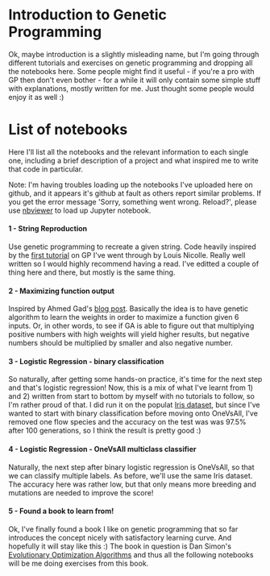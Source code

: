 # Introduction to Genetic Programming

Ok, maybe introduction is a slightly misleading name, but I'm going through different tutorials and exercises on genetic programming 
and dropping all the notebooks here. Some people might find it useful - if you're a pro with GP then don't even bother - for a while
it will only contain some simple stuff with explanations, mostly written for me. Just thought some people would enjoy it as well :)

# List of notebooks

Here I'll list all the notebooks and the relevant information to each single one, including a brief description of a project and what inspired me to write that code in particular.

Note: I'm having troubles loading up the notebooks I've uploaded here on github, and it appears it's github at fault as others report similar problems. If you get the error message 'Sorry, something went wrong. Reload?', please use [nbviewer](https://nbviewer.jupyter.org/) to load up Jupyter notebook.

#### 1 - String Reproduction

Use genetic programming to recreate a given string. Code heavily inspired by the [first tutorial](https://blog.sicara.com/getting-started-genetic-algorithms-python-tutorial-81ffa1dd72f9) on GP I've went through by Louis Nicolle. Really well written so I would highly recommend having a read. I've editted a couple of thing here and there, but mostly is the same thing.

#### 2 - Maximizing function output

Inspired by Ahmed Gad's [blog post](https://towardsdatascience.com/genetic-algorithm-implementation-in-python-5ab67bb124a6). Basically the idea is to have genetic algorithm to learn the weights in order to maximize a function given 6 inputs. Or, in other words, to see if GA is able to figure out that multiplying positive numbers with high weights will yield higher results, but negative numbers should be multiplied by smaller and also negative number.

#### 3 - Logistic Regression - binary classification

So naturally, after getting some hands-on practice, it's time for the next step and that's logistic regression! Now, this is a mix of what I've learnt from 1) and 2) written from start to bottom by myself with no tutorials to follow, so I'm rather proud of that. I did run it on the populat [Iris dataset](https://en.wikipedia.org/wiki/Iris_flower_data_set), but since I've wanted to start with binary classification before moving onto OneVsAll, I've removed one flow species and the accuracy on the test was was 97.5% after 100 generations, so I think the result is pretty good :)

#### 4 - Logistic Regression - OneVsAll multiclass classifier

Naturally, the next step after binary logistic regression is OneVsAll, so that we can classify multiple labels. As before, we'll use the same Iris dataset. The accuracy here was rather low, but that only means more breeding and mutations are needed to improve the score! 

#### 5 - Found a book to learn from!

Ok, I've finally found a book I like on genetic programming that so far introduces the concept nicely with satisfactory learning curve. And hopefully it will stay like this :) The book in question is Dan Simon's [Evolutionary Optimization Algorithms](https://www.amazon.com/Evolutionary-Optimization-Algorithms-Dan-Simon/dp/0470937416) and thus all the following notebooks will be me doing exercises from this book.
